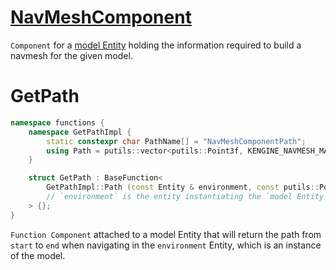 # [NavMeshComponent](NavMeshComponent.hpp)

`Component` for a [model Entity](ModelComponent.md) holding the information required to build a navmesh for the given model.

# GetPath

```cpp
namespace functions {
    namespace GetPathImpl {
        static constexpr char PathName[] = "NavMeshComponentPath";
        using Path = putils::vector<putils::Point3f, KENGINE_NAVMESH_MAX_PATH_LENGTH, PathName>;
    }

    struct GetPath : BaseFunction<
        GetPathImpl::Path (const Entity & environment, const putils::Point3f & start, const putils::Point3f & end)
        // `environment` is the entity instantiating the `model Entity` this component is attached to
    > {};
}
```

`Function Component` attached to a model Entity that will return the path from `start` to `end` when navigating in the `environment` Entity, which is an instance of the model.